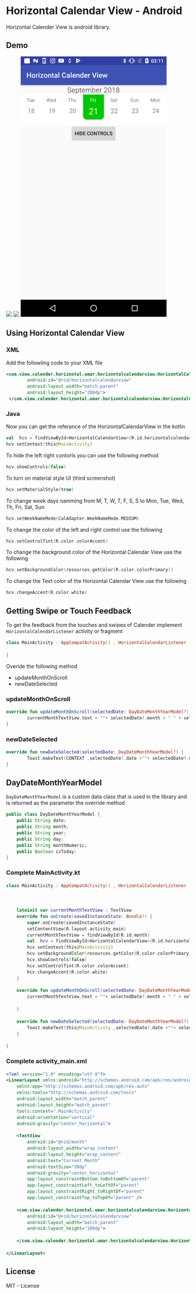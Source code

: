# Horizontal Calendar View - Android
Horizontal Calender View is android library.

## Demo 


<img src="ss/DemoGif.gif" width="400" >

<img src="ss/DemoGifTwo.gif" width="400" >

<img src="ss/material_ui.png" width="400" >
<!-- 
![](ss/DemoGif.gif)
![](ss/DemoGifTwo.gif)
 -->

## Using Horizontal Calendar View
### XML 

Add the followling code to your XML file

```xml
<com.view.calender.horizontal.umar.horizontalcalendarview.HorizontalCalendarView
        android:id="@+id/horizontalcalendarview"
        android:layout_width="match_parent"
        android:layout_height="200dp">
 </com.view.calender.horizontal.umar.horizontalcalendarview.HorizontalCalendarView>

```

### Java 

Now you can get the referance of the HorizontalCalendarView in the kotlin

```kotlin 
val  hcv = findViewById<HorizontalCalendarView>(R.id.horizontalcalendarview)
hcv.setContext(this@MainActivity)
```

To hide the left right contorls you can use the following method

```kotlin 
hcv.showControls(false)
```

To turn on material style UI (third screenshot)

```kotlin 
hcv.setMaterialStyle(true)
```

To change week days namming from M, T, W, T, F, S, S to Mon, Tue, Wed, Th, Fri, Sat, Sun 

```kotlin 
hcv.setWeekNameMode(CalAdapter.WeekNameMode.MEDIUM)
```

To change the color of the left and right control use the following

```kotlin 
hcv.setControlTint(R.color.colorAccent)
```

To change the background color of the Horizontal Calendar View use the following

```kotlin 
hcv.setBackgroundColor(resources.getColor(R.color.colorPrimary))
```

To change the Text color of the Horizontal Calendar View use the following

```kotlin 
hcv.changeAccent(R.color.white)
```

## Getting Swipe or Touch Feedback
To get the feedback from the  touches and swipes of Calender implement ` HorizontalCalendarListener ` activity or fragment
```kotlin
class MainActivity : AppCompatActivity() , HorizontalCalendarListener  {

}

```


Overide the following method
- updateMonthOnScroll
- newDateSelected 

### updateMonthOnScroll
```kotlin
override fun updateMonthOnScroll(selectedDate: DayDateMonthYearModel?) {
        currentMonthTextView.text = ""+ selectedDate?.month + " " + selectedDate?.year
}

```

### newDateSelected
```kotlin
override fun newDateSelected(selectedDate: DayDateMonthYearModel?) {
        Toast.makeText(CONTEXT ,selectedDate?.date +""+ selectedDate?.month + " " + selectedDate?.year , Toast.LENGTH_LONG).show()
}

```

## DayDateMonthYearModel

`DayDateMonthYearModel` is a custom data class that is used in the library and is returned as the parameter the override method 
```java
public class DayDateMonthYearModel {
    public String date;
    public String month;
    public String year;
    public String day;
    public String monthNumeric;
    public Boolean isToday;
}
```

### Complete MainActivity.kt 

```kotlin
class MainActivity : AppCompatActivity() , HorizontalCalendarListener  {



    lateinit var currentMonthTextView : TextView
    override fun onCreate(savedInstanceState: Bundle?) {
        super.onCreate(savedInstanceState)
        setContentView(R.layout.activity_main)
        currentMonthTextView = findViewById(R.id.month)
        val  hcv = findViewById<HorizontalCalendarView>(R.id.horizontalcalendarview)
        hcv.setContext(this@MainActivity)
        hcv.setBackgroundColor(resources.getColor(R.color.colorPrimary))
        hcv.showControls(false)
        hcv.setControlTint(R.color.colorAccent)
        hcv.changeAccent(R.color.white)
    }

    override fun updateMonthOnScroll(selectedDate: DayDateMonthYearModel?) {
        currentMonthTextView.text = ""+ selectedDate?.month + " " + selectedDate?.year

    }

    override fun newDateSelected(selectedDate: DayDateMonthYearModel?) {
        Toast.makeText(this@MainActivity ,selectedDate?.date +""+ selectedDate?.month + " " + selectedDate?.year , Toast.LENGTH_LONG).show()
    }

}
```


### Complete activity_main.xml
```xml
<?xml version="1.0" encoding="utf-8"?>
<LinearLayout xmlns:android="http://schemas.android.com/apk/res/android"
    xmlns:app="http://schemas.android.com/apk/res-auto"
    xmlns:tools="http://schemas.android.com/tools"
    android:layout_width="match_parent"
    android:layout_height="match_parent"
    tools:context=".MainActivity"
    android:orientation="vertical"
    android:gravity="center_horizontal">

    <TextView
        android:id="@+id/month"
        android:layout_width="wrap_content"
        android:layout_height="wrap_content"
        android:text="Current Month"
        android:textSize="20dp"
        android:gravity="center_horizontal"
        app:layout_constraintBottom_toBottomOf="parent"
        app:layout_constraintLeft_toLeftOf="parent"
        app:layout_constraintRight_toRightOf="parent"
        app:layout_constraintTop_toTopOf="parent" />

    <com.view.calender.horizontal.umar.horizontalcalendarview.HorizontalCalendarView
        android:id="@+id/horizontalcalendarview"
        android:layout_width="match_parent"
        android:layout_height="100dp">

    </com.view.calender.horizontal.umar.horizontalcalendarview.HorizontalCalendarView>

</LinearLayout>
```

## License
MIT - License
